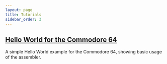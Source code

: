 ```yaml
---
layout: page
title: Tutorials
sidebar_order: 3
---
```

## [Hello World for the Commodore 64](Hello-World-C64.md)

A simple Hello World example for the Commodore 64, showing basic usage of the assembler.

